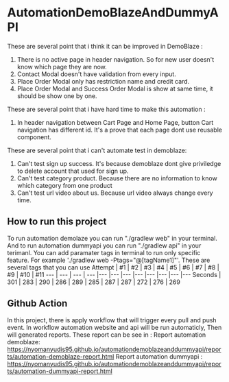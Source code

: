 # AutomationDemoBlazeAndDummyAPI

These are several point that i think it can be improved in DemoBlaze : 
1. There is no active page in header navigation. So for new user doesn't know which page they are now. 
2. Contact Modal doesn't have validation from every input.
3. Place Order Modal only has restriction name and credit card. 
4. Place Order Modal and Success Order Modal is show at same time, it should be show one by one.  

These are several point that i have hard time to make this automation : 
1. In header navigation between Cart Page and Home Page, button Cart navigation has different id. It's a prove that each page dont use reusable component. 

These are several point that i can't automate test in demoblaze: 
1. Can't test sign up success. It's because demoblaze dont give priviledge to delete account that used for sign up.
2. Can't test category product. Because there are no information to know which category from one product 
3. Can't test url video about us. Because url video always change every time. 

## How to run this project 
To run automation demolaze you can run "./gradlew web" in your terminal. And to run automation dummyapi you can run "./gradlew api" in your terimanl. You can add paramater tags in terminal to run only specific feature. For example './gradlew web -Ptags="@[tagName1]"'. These are several tags that you can use
Attempt | #1 | #2 | #3 | #4 | #5 | #6 | #7 | #8 | #9 | #10 | #11
--- | --- | --- | --- |--- |--- |--- |--- |--- |--- |--- |---
Seconds | 301 | 283 | 290 | 286 | 289 | 285 | 287 | 287 | 272 | 276 | 269 





## Github Action 
In this project, there is apply workflow that will trigger every pull and push event. In workflow automation website and api will be run automaticly, Then will generated reports. These report can be see in : 
Report automation demoblaze: https://nyomanyudis95.github.io/automationdemoblazeanddummyapi/reports/automation-demoblaze-report.html
Report automation dummyapi : https://nyomanyudis95.github.io/automationdemoblazeanddummyapi/reports/automation-dummyapi-report.html











